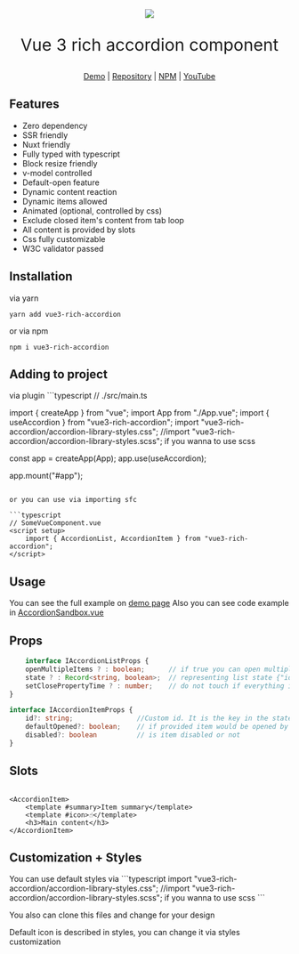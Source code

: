 <div style="width: 100%; display: flex; align-content: center; justify-content: center"><img src="https://sticker0ne.github.io/vue3-rich-accordion/img.png" /></div>
<p align="center" style="font-size: 30px">Vue 3 rich accordion component</span>
<p align="center">
  <a href="https://sticker0ne.github.io/vue3-rich-accordion/">Demo</a> |
  <a href="https://github.com/sticker0ne/vue3-rich-accordion">Repository</a> |
  <a href="https://www.npmjs.com/package/vue3-rich-accordion">NPM</a> |
  <a href="https://www.youtube.com/watch?v=ubtEdHwq8QU">YouTube</a>
</p>

<h2>Features</h2>
<ul>
    <li>Zero dependency</li>
    <li>SSR friendly</li>
    <li>Nuxt friendly</li>
    <li>Fully typed with typescript</li>
    <li>Block resize friendly</li>
    <li>v-model controlled</li>
    <li>Default-open feature</li>
    <li>Dynamic content reaction</li>
    <li>Dynamic items allowed</li>
    <li>Animated (optional, controlled by css)</li>
    <li>Exclude closed item's content from tab loop</li>
    <li>All content is provided by slots</li>
    <li>Css fully customizable</li>
    <li>W3C validator passed</li>
</ul>
<h2>Installation</h2>

via yarn
```shell
yarn add vue3-rich-accordion
```
or via npm

```shell
npm i vue3-rich-accordion
```

<h2>Adding to project</h2>
via plugin
```typescript
// ./src/main.ts

import { createApp } from "vue";
import App from "./App.vue";
import { useAccordion } from "vue3-rich-accordion";
import "vue3-rich-accordion/accordion-library-styles.css";
//import "vue3-rich-accordion/accordion-library-styles.scss"; if you wanna to use scss

const app = createApp(App);
app.use(useAccordion);

app.mount("#app");
```

or you can use via importing sfc

```typescript
// SomeVueComponent.vue
<script setup>
    import { AccordionList, AccordionItem } from "vue3-rich-accordion";
</script>
```
<h2>Usage</h2>

You can see the full example on <a href="https://sticker0ne.github.io/vue3-rich-accordion/">demo page</a>
Also you can see code example in <a href="https://github.com/sticker0ne/vue3-rich-accordion/blob/main/src/components/AccordionSandbox.vue/">AccordionSandbox.vue</a>

<h2>Props</h2>

```typescript
    interface IAccordionListProps {
    openMultipleItems ? : boolean;      // if true you can open multiple items same time
    state ? : Record<string, boolean>;  // representing list state {"id1": true, "id2": false} - means 1 item is opened and 2 one is closed
    setClosePropertyTime ? : number;    // do not touch if everything is ok. it is used to order closing and animation 
}

interface IAccordionItemProps {
    id?: string;                //Custom id. It is the key in the state object of AccordionList
    defaultOpened?: boolean;    // if provided item would be opened by default. 
    disabled?: boolean          // is item disabled or not 
}
```

<h2>Slots</h2>

```vue

<AccordionItem>
    <template #summary>Item summary</template>
    <template #icon>☝️</template>
    <h3>Main content</h3>
</AccordionItem>
```

<h2>Customization + Styles</h2>
You can use default styles via
```typescript
import "vue3-rich-accordion/accordion-library-styles.css";
//import "vue3-rich-accordion/accordion-library-styles.scss"; if you wanna to use scss
```

You also can clone this files and change for your design

Default icon is described in styles, you can change it via styles customization
